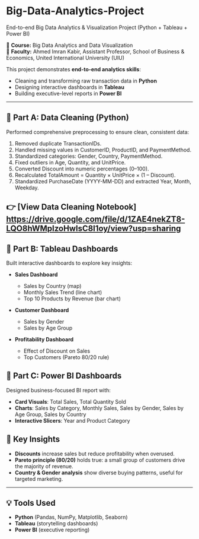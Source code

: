 # Big-Data-Analytics-Project
End-to-end Big Data Analytics &amp; Visualization Project (Python + Tableau + Power BI)

📌 **Course:**  Big Data Analytics and Data Visualization  
📌 **Faculty:** Ahmed Imran Kabir, Assistant Professor, School of Business & Economics, United International University (UIU)  

This project demonstrates **end-to-end analytics skills**:  
- Cleaning and transforming raw transaction data in **Python**  
- Designing interactive dashboards in **Tableau**  
- Building executive-level reports in **Power BI**  

---

## 🔹 Part A: Data Cleaning (Python)  
Performed comprehensive preprocessing to ensure clean, consistent data:  
1. Removed duplicate TransactionIDs.  
2. Handled missing values in CustomerID, ProductID, and PaymentMethod.  
3. Standardized categories: Gender, Country, PaymentMethod.  
4. Fixed outliers in Age, Quantity, and UnitPrice.  
5. Converted Discount into numeric percentages (0–100).  
6. Recalculated TotalAmount = Quantity × UnitPrice × (1 – Discount).  
7. Standardized PurchaseDate (YYYY-MM-DD) and extracted Year, Month, Weekday.  
 
👉 [View Data Cleaning Notebook] https://drive.google.com/file/d/1ZAE4nekZT8-LQO8hWMpIzoHwlsC8I1oy/view?usp=sharing
---

## 🔹 Part B: Tableau Dashboards  
Built interactive dashboards to explore key insights:  

- **Sales Dashboard**  
  - Sales by Country (map)  
  - Monthly Sales Trend (line chart)  
  - Top 10 Products by Revenue (bar chart)  

- **Customer Dashboard**  
  - Sales by Gender  
  - Sales by Age Group  

- **Profitability Dashboard**  
  - Effect of Discount on Sales  
  - Top Customers (Pareto 80/20 rule)

## 🔹 Part C: Power BI Dashboards  
Designed business-focused BI report with:  

- **Card Visuals**: Total Sales, Total Quantity Sold  
- **Charts**: Sales by Category, Monthly Sales, Sales by Gender, Sales by Age Group, Sales by Country  
- **Interactive Slicers**: Year and Product Category  

## 🚀 Key Insights  
- **Discounts** increase sales but reduce profitability when overused.  
- **Pareto principle (80/20)** holds true: a small group of customers drive the majority of revenue.  
- **Country & Gender analysis** show diverse buying patterns, useful for targeted marketing.  

---

## 💡 Tools Used  
- **Python** (Pandas, NumPy, Matplotlib, Seaborn)  
- **Tableau** (storytelling dashboards)  
- **Power BI** (executive reporting)  
